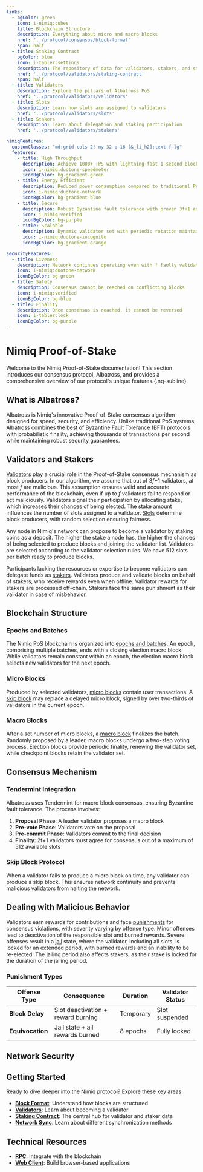 ```yaml
---
links:
  - bgColor: green
    icon: i-nimiq:cubes
    title: Blockchain Structure
    description: Everything about micro and macro blocks
    href: '../protocol/consensus/block-format'
    span: half
  - title: Staking Contract
    bgColor: blue
    icon: i-tabler:settings
    description: The repository of data for validators, stakers, and staking
    href: '../protocol/validators/staking-contract'
    span: half
  - title: Validators
    description: Explore the pillars of Albatross PoS
    href: '../protocol/validators/validators'
  - title: Slots
    description: Learn how slots are assigned to validators
    href: '../protocol/validators/slots'
  - title: Stakers
    description: Learn about delegation and staking participation
    href: '../protocol/validators/stakers'

nimiqFeatures:
  customClasses: "md:grid-cols-2! my-32 p-16 [&_li_h2]:text-f-lg"
  features:
    - title: High Throughput
      description: Achieve 1000+ TPS with lightning-fast 1-second block separation for optimal performance
      icon: i-nimiq:duotone-speedmeter
      iconBgColor: bg-gradient-green
    - title: Energy Efficient
      description: Reduced power consumption compared to traditional Proof-of-Work blockchain systems
      icon: i-nimiq:duotone-network
      iconBgColor: bg-gradient-blue
    - title: Secure
      description: Robust Byzantine fault tolerance with proven 3f+1 assumption for maximum security
      icon: i-nimiq:verified
      iconBgColor: bg-purple
    - title: Scalable
      description: Dynamic validator set with periodic rotation maintains active validator participation
      icon: i-nimiq:duotone-incognito
      iconBgColor: bg-gradient-orange

securityFeatures:
  - title: Liveness
    description: Network continues operating even with f faulty validators
    icon: i-nimiq:duotone-network
    iconBgColor: bg-green
  - title: Safety
    description: Consensus cannot be reached on conflicting blocks
    icon: i-nimiq:verified
    iconBgColor: bg-blue
  - title: Finality
    description: Once consensus is reached, it cannot be reversed
    icon: i-tabler:lock
    iconBgColor: bg-purple
---
```


# Nimiq Proof-of-Stake

Welcome to the Nimiq Proof-of-Stake documentation! This section introduces our consensus protocol, Albatross, and provides a comprehensive overview of our protocol's unique features.{.nq-subline}

<NqGrid f-my-xl :cards="$frontmatter.links"  />

## What is Albatross?

Albatross is Nimiq's innovative Proof-of-Stake consensus algorithm designed for speed, security, and efficiency. Unlike traditional PoS systems, Albatross combines the best of Byzantine Fault Tolerance (BFT) protocols with probabilistic finality, achieving thousands of transactions per second while maintaining robust security guarantees.

<NimiqFeatures bg-neutral-0 v-bind="$frontmatter.nimiqFeatures" />

## Validators and Stakers

[Validators](/protocol/validators/validators) play a crucial role in the Proof-of-Stake consensus mechanism as block producers. In our algorithm, we assume that out of 3*f*+1 validators, at most *f* are malicious. This assumption ensures valid and accurate performance of the blockchain, even if up to *f* validators fail to respond or act maliciously. Validators signal their participation by allocating stake, which increases their chances of being elected. The stake amount influences the number of slots assigned to a validator. [Slots](/protocol/validators/slots) determine block producers, with random selection ensuring fairness.

Any node in Nimiq's network can propose to become a validator by staking coins as a deposit. The higher the stake a node has, the higher the chances of being selected to produce blocks and joining the validator list. Validators are selected according to the validator selection rules. We have 512 slots per batch ready to produce blocks.

Participants lacking the resources or expertise to become validators can delegate funds as [stakers](/protocol/validators/stakers). Validators produce and validate blocks on behalf of stakers, who receive rewards even when offline. Validator rewards for stakers are processed off-chain. Stakers face the same punishment as their validator in case of misbehavior.

## Blockchain Structure

### Epochs and Batches

The Nimiq PoS blockchain is organized into [epochs and batches](/protocol/consensus/block-format#blockchain-format). An epoch, comprising multiple batches, ends with a closing election macro block. While validators remain constant within an epoch, the election macro block selects new validators for the next epoch.

### Micro Blocks

Produced by selected validators, [micro blocks](/protocol/consensus/block-format#micro-blocks) contain user transactions. A [skip block](validators/skip-blocks) may replace a delayed micro block, signed by over two-thirds of validators in the current epoch.

### Macro Blocks

After a set number of micro blocks, a [macro block](/protocol/consensus/block-format#macro-blocks) finalizes the batch. Randomly proposed by a leader, macro blocks undergo a two-step voting process. Election blocks provide periodic finality, renewing the validator set, while checkpoint blocks retain the validator set.

## Consensus Mechanism

### Tendermint Integration

Albatross uses Tendermint for macro block consensus, ensuring Byzantine fault tolerance. The process involves:
1. **Proposal Phase**: A leader validator proposes a macro block
2. **Pre-vote Phase**: Validators vote on the proposal
3. **Pre-commit Phase**: Validators commit to the final decision
4. **Finality**: 2f+1 validators must agree for consensus out of a maximum of 512 available slots

### Skip Block Protocol

When a validator fails to produce a micro block on time, any validator can produce a skip block. This ensures network continuity and prevents malicious validators from halting the network.

## Dealing with Malicious Behavior

Validators earn rewards for contributions and face [punishments](/protocol/consensus/punishments) for consensus violations, with severity varying by offense type. Minor offenses lead to deactivation of the responsible slot and burned rewards. Severe offenses result in a [jail](/protocol/consensus/punishments#jail) state, where the validator, including all slots, is locked for an extended period, with burned rewards and an inability to be re-elected. The jailing period also affects stakers, as their stake is locked for the duration of the jailing period.

### Punishment Types
| Offense Type | Consequence | Duration | Validator Status |
|----------------|-------------|----------|------------------|
| **Block Delay** | Slot deactivation + reward burning | Temporary | Slot suspended |
| **Equivocation** | Jail state + all rewards burned | 8 epochs | Fully locked |

## Network Security

<NimiqFeatures :features="$frontmatter.securityFeatures" />

## Getting Started

Ready to dive deeper into the Nimiq protocol? Explore these key areas:

- **[Block Format](/protocol/consensus/block-format)**: Understand how blocks are structured
- **[Validators](/protocol/validators/validators)**: Learn about becoming a validator
- **[Staking Contract](/protocol/validators/staking-contract)**: The central hub for validator and staker data
- **[Network Sync](/protocol/node-sync/)**: Learn about different synchronization methods

## Technical Resources

- **[RPC](/rpc-client/index)**: Integrate with the blockchain
- **[Web Client](/web-client/index)**: Build browser-based applications
